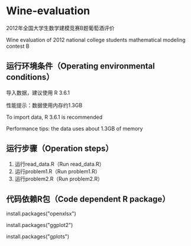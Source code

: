 # Wine-evaluation
2012年全国大学生数学建模竞赛B题葡萄酒评价

Wine evaluation of 2012 national college students mathematical modeling contest B

## 运行环境条件（Operating environmental conditions）
导入数据，建议使用 R 3.6.1

性能提示：数据使用内存约1.3GB

To import data, R 3.6.1 is recommended

Performance tips: the data uses about 1.3GB of memory

## 运行步骤（Operation steps）
1. 运行read_data.R（Run read_data.R）
2. 运行problem1.R（Run problem1.R）
3. 运行problem2.R（Run problem2.R）

## 代码依赖R包（Code dependent R package）
install.packages("openxlsx")

install.packages("ggplot2")

install.packages("gplots")
